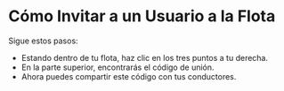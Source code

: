  # Cómo Invitar a un Usuario a la Flota

Sigue estos pasos:

* Estando dentro de tu flota, haz clic en los tres puntos a tu derecha.
* En la parte superior, encontrarás el código de unión.
* Ahora puedes compartir este código con tus conductores.
